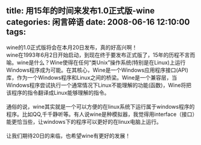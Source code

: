 title: 用15年的时间来发布1.0正式版-wine
categories: 闲言碎语
date: 2008-06-16 12:10:00
tags:
---

wine的1.0正式版将会在本月20日发布，真的好高兴啊！
</br>wine在1993年6月2日开始启动，到现在终于要发布正式版了，15年的历程不言而喻。wine是什么？Wine使得在任何“类Unix”操作系统(特别是在Linux)上运行Windows程序成为可能。在其核心，Wine是一个Windows应用程序接口(API)库，作为一个Windows程序和Linux之间的桥梁。Wine是一个兼容层，当Windows程序尝试执行一个通常情况下Linux不能理解的功能(函数)，Wine将把该程序的指令翻译成Linux能够理解的指令。
</br>
</br>通俗的说，wine其实就是一个可以方便的在linux系统下运行属于windows程序的程序。比如QQ,千千静听等。有人说wine是种模拟器，我觉得用interface（接口）能更恰当些，让windows下的程序可以更好的在linux电脑上运行。
</br>
</br>让我们期待20日的来临，也希望wine有更好的发展！
